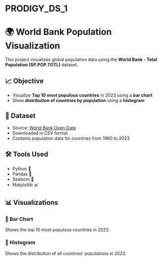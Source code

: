 # PRODIGY_DS_1
# 🌍 World Bank Population Visualization

This project visualizes global population data using the **World Bank - Total Population (SP.POP.TOTL)** dataset.

## 📈 Objective

- Visualize **Top 10 most populous countries** in 2023 using a **bar chart**
- Show **distribution of countries by population** using a **histogram**

## 📁 Dataset

- Source: [World Bank Open Data](https://data.worldbank.org/indicator/SP.POP.TOTL)
- Downloaded in CSV format
- Contains population data for countries from 1960 to 2023

## 🛠️ Tools Used

- Python 🐍
- Pandas 🧮
- Seaborn 🎨
- Matplotlib 📊

## 📊 Visualizations

### 🔹 Bar Chart
Shows the top 10 most populous countries in 2023.

### 🔹 Histogram
Shows the distribution of all countries' populations in 2023.



